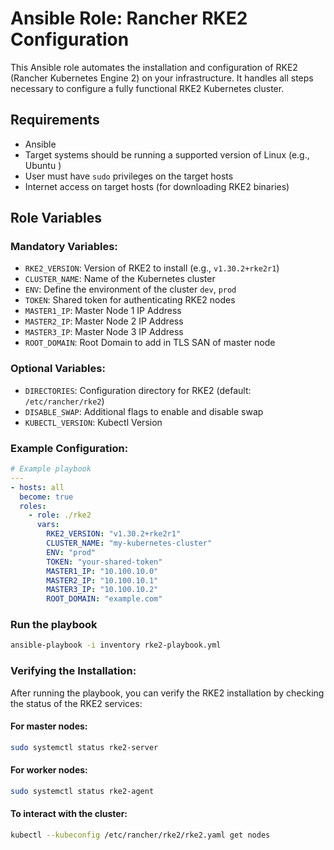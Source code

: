 # Ansible Role: Rancher RKE2 Configuration

This Ansible role automates the installation and configuration of RKE2 (Rancher Kubernetes Engine 2) on your infrastructure. It handles all steps necessary to configure a fully functional RKE2 Kubernetes cluster.

## Requirements

- Ansible
- Target systems should be running a supported version of Linux (e.g., Ubuntu )
- User must have `sudo` privileges on the target hosts
- Internet access on target hosts (for downloading RKE2 binaries)

## Role Variables

### Mandatory Variables:

- `RKE2_VERSION`: Version of RKE2 to install (e.g., `v1.30.2+rke2r1`)
- `CLUSTER_NAME`: Name of the Kubernetes cluster
- `ENV`: Define the environment of the cluster `dev`, `prod`
- `TOKEN`: Shared token for authenticating RKE2 nodes
- `MASTER1_IP`: Master Node 1 IP Address
- `MASTER2_IP`: Master Node 2 IP Address
- `MASTER3_IP`: Master Node 3 IP Address
- `ROOT_DOMAIN`: Root Domain to add in TLS SAN of master node

### Optional Variables:

- `DIRECTORIES`: Configuration directory for RKE2 (default: `/etc/rancher/rke2`)
- `DISABLE_SWAP`: Additional flags to enable and disable swap
- `KUBECTL_VERSION`: Kubectl Version
### Example Configuration:

```yaml
# Example playbook
---
- hosts: all
  become: true
  roles:
    - role: ./rke2
      vars:
        RKE2_VERSION: "v1.30.2+rke2r1"
        CLUSTER_NAME: "my-kubernetes-cluster"
        ENV: "prod"
        TOKEN: "your-shared-token"
        MASTER1_IP: "10.100.10.0"
        MASTER2_IP: "10.100.10.1"
        MASTER3_IP: "10.100.10.2"
        ROOT_DOMAIN: "example.com"
```

### Run the playbook
```bash
ansible-playbook -i inventory rke2-playbook.yml
```

### Verifying the Installation:
After running the playbook, you can verify the RKE2 installation by checking the status of the RKE2 services:

#### For master nodes:
```bash
sudo systemctl status rke2-server
```

#### For worker nodes:

```bash
sudo systemctl status rke2-agent
```

#### To interact with the cluster:

```bash
kubectl --kubeconfig /etc/rancher/rke2/rke2.yaml get nodes
```
